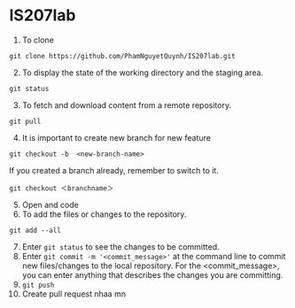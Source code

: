 # IS207lab
1. To clone
```
git clone https://github.com/PhamNguyetQuynh/IS207lab.git
```
2. To display the state of the working directory and the staging area.   
```
git status
```
3. To fetch and download content from a remote repository.
```
git pull
```
4. It is important to create new branch for new feature 
```
git checkout -b  <new-branch-name>
```
If you created a branch already, remember to switch to it.
```
git checkout ＜branchname＞
```
5. Open and code
6. To add the files or changes to the repository.
```
git add --all
```
7. Enter ```git status``` to see the changes to be committed.
8. Enter  ```git commit -m '<commit_message>'``` at the command line to commit new files/changes to the local repository.
   For the <commit_message>, you can enter anything that describes the changes you are committing.
9. ```git push```
10. Create pull request nhaa mn
    

